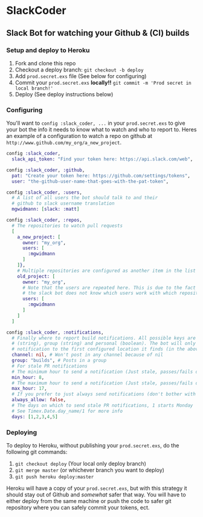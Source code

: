 SlackCoder
==========

## Slack Bot for watching your Github & (CI) builds

### Setup and deploy to Heroku

1. Fork and clone this repo
2. Checkout a deploy branch: `git checkout -b deploy`
3. Add `prod.secret.exs` file (See below for configuring)
4. Commit your `prod.secret.exs` **locally!!** `git commit -m 'Prod secret in local branch!'`
5. Deploy (See deploy instructions below)


### Configuring

You'll want to `config :slack_coder, ...` in your `prod.secret.exs` to give your bot the info it needs to know what to watch and who to report to. Heres an example of a configuration to watch a repo on github at `http://www.github.com/my_org/a_new_project`.

```elixir
config :slack_coder,
  slack_api_token: "Find your token here: https://api.slack.com/web",

config :slack_coder, :github,
  pat: "Create your token here: https://github.com/settings/tokens",
  user: "the-github-user-name-that-goes-with-the-pat-token",

config :slack_coder, :users,
  # A list of all users the bot should talk to and their
  # github to slack username translation
  mgwidmann: [slack: :matt]

config :slack_coder, :repos,
  # The repositories to watch pull requests
  [
    a_new_project: [
      owner: "my_org",
      users: [
        :mgwidmann
      ]
    ]},
    # Multiple repositories are configured as another item in the list
    old_project: [
      owner: "my_org",
      # Note that the users are repeated here. This is due to the fact that
      # the slack bot does not know which users work with which repositories
      users: [
        :mgwidmann
      ]
    ]
  ]

config :slack_coder, :notifications,
  # Finally where to report build notifications. All possible keys are channel
  # (string), group (string) and personal (boolean). The bot will only send the
  # notification to the first configured location it finds (in the above order).
  channel: nil, # Won't post in any channel because of nil
  group: "builds", # Posts in a group
  # For stale PR notifications
  # The minimum hour to send a notification (Just stale, passes/fails don't apply)
  min_hour: 8,
  # The maximum hour to send a notification (Just stale, passes/fails don't apply)
  max_hour: 17,
  # If you prefer to just always send notifications (don't bother with min/max then)
  always_allow: false,
  # The days on which to send stale PR notifications, 1 starts Monday
  # See Timex.Date.day_name/1 for more info
  days: [1,2,3,4,5]
```

### Deploying

To deploy to Heroku, without publishing your `prod.secret.exs`, do the following git commands:

1. `git checkout deploy` (Your local only deploy branch)
2. `git merge master` (or whichever branch you want to deploy)
3. `git push heroku deploy:master`

Heroku will have a copy of your `prod.secret.exs`, but with this strategy it should stay out of Github and *somewhat* safer that way. You will have to either deploy from the same machine or push the code to safer git repository where you can safely commit your tokens, ect.
